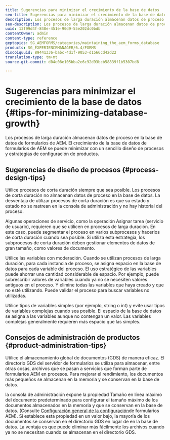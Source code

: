 ```yaml
---
title: Sugerencias para minimizar el crecimiento de la base de datos
seo-title: Sugerencias para minimizar el crecimiento de la base de datos
description: Los procesos de larga duración almacenan datos de proceso en la base de datos de formularios de AEM. El crecimiento de la base de datos de formularios de AEM se puede minimizar con un sencillo diseño de procesos y estrategias de configuración de productos.
seo-description: Los procesos de larga duración almacenan datos de proceso en la base de datos de formularios de AEM. El crecimiento de la base de datos de formularios de AEM se puede minimizar con un sencillo diseño de procesos y estrategias de configuración de productos.
uuid: 13f99d4f-848e-451e-90d9-55e202dc0bdb
contentOwner: admin
content-type: reference
geptopics: SG_AEMFORMS/categories/maintaining_the_aem_forms_database
products: SG_EXPERIENCEMANAGER/6.4/FORMS
discoiquuid: 89441336-babc-4d1f-9053-d1566cd42d22
translation-type: tm+mt
source-git-commit: d04e08e105bba2e6c92d93bcb58839f1b5307bd8

---
```



# Sugerencias para minimizar el crecimiento de la base de datos {#tips-for-minimizing-database-growth}

Los procesos de larga duración almacenan datos de proceso en la base de datos de formularios de AEM. El crecimiento de la base de datos de formularios de AEM se puede minimizar con un sencillo diseño de procesos y estrategias de configuración de productos.

## Sugerencias de diseño de procesos {#process-design-tips}

Utilice procesos de corta duración siempre que sea posible. Los procesos de corta duración no almacenan datos de proceso en la base de datos. La desventaja de utilizar procesos de corta duración es que su estado y estado no se rastrean en la consola de administración y no hay historial del proceso.

Algunas operaciones de servicio, como la operación Asignar tarea (servicio de usuario), requieren que se utilicen en procesos de larga duración. En este caso, puede segmentar el proceso en varios subprocesos y hacerlos de corta duración cuando sea posible. Si utiliza esta estrategia, los subprocesos de corta duración deben gestionar elementos de datos de gran tamaño, como valores de documento.

Utilice las variables con moderación. Cuando se utilizan procesos de larga duración, para cada instancia de proceso, se asigna espacio en la base de datos para cada variable del proceso. El uso estratégico de las variables puede ahorrar una cantidad considerable de espacio. Por ejemplo, puede sobrescribir valores de variables cuando ya no se necesiten valores antiguos en el proceso. Y elimine todas las variables que haya creado y que no esté utilizando. Puede validar el proceso para buscar variables no utilizadas.

Utilice tipos de variables simples (por ejemplo, string o int) y evite usar tipos de variables complejas cuando sea posible. El espacio de la base de datos se asigna a las variables aunque no contengan un valor. Las variables complejas generalmente requieren más espacio que las simples.

## Consejos de administración de productos {#product-administration-tips}

Utilice el almacenamiento global de documentos (GDS) de manera eficaz. El directorio GDS del servidor de formularios se utiliza para almacenar, entre otras cosas, archivos que se pasan a servicios que forman parte de formularios AEM en procesos. Para mejorar el rendimiento, los documentos más pequeños se almacenan en la memoria y se conservan en la base de datos.

la consola de administración expone la propiedad Tamaño en línea máximo del documento predeterminado para configurar el tamaño máximo de los documentos almacenados en la memoria y que se conservan en la base de datos. (Consulte [Configuración general de la configuración](/help/forms/using/admin-help/configure-general-aem-forms-settings.md#configure-general-aem-forms-settings)de formularios AEM). Si establece esta propiedad en un valor bajo, la mayoría de los documentos se conservan en el directorio GDS en lugar de en la base de datos. La ventaja es que puede eliminar más fácilmente los archivos cuando ya no se necesitan cuando se almacenan en el directorio GDS.

